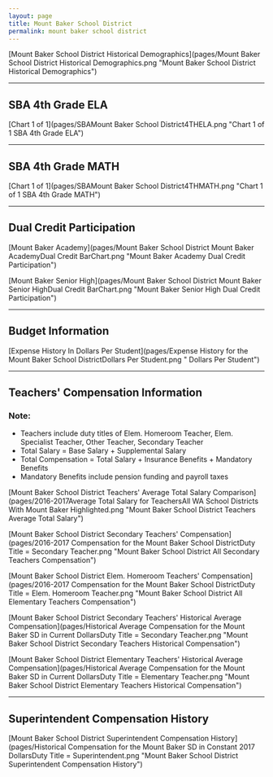 ```yaml
---
layout: page
title: Mount Baker School District
permalink: mount baker school district
---
```



[Mount Baker School District Historical Demographics](pages/Mount Baker School District Historical Demographics.png "Mount Baker School District Historical Demographics")

___

## SBA 4th Grade ELA

[Chart 1 of 1](pages/SBAMount Baker School District4THELA.png "Chart 1 of 1 SBA 4th Grade ELA")


___

## SBA 4th Grade MATH

[Chart 1 of 1](pages/SBAMount Baker School District4THMATH.png "Chart 1 of 1 SBA 4th Grade MATH")


___

## Dual Credit Participation

[Mount Baker Academy](pages/Mount Baker School District Mount Baker AcademyDual Credit BarChart.png "Mount Baker Academy Dual Credit Participation")

[Mount Baker Senior High](pages/Mount Baker School District Mount Baker Senior HighDual Credit BarChart.png "Mount Baker Senior High Dual Credit Participation")


___

## Budget Information

[Expense History In Dollars Per Student](pages/Expense History for the Mount Baker School DistrictDollars Per Student.png " Dollars Per Student")


___

## Teachers' Compensation Information
### Note:
- Teachers include duty titles of Elem. Homeroom Teacher, Elem. Specialist Teacher, Other Teacher, Secondary Teacher
- Total Salary = Base Salary + Supplemental Salary
- Total Compensation = Total Salary + Insurance Benefits + Mandatory Benefits
- Mandatory Benefits include pension funding and payroll taxes

[Mount Baker School District Teachers' Average Total Salary Comparison](pages/2016-2017Average Total Salary for TeachersAll WA School Districts With Mount Baker Highlighted.png "Mount Baker School District Teachers Average Total Salary")

[Mount Baker School District Secondary Teachers' Compensation](pages/2016-2017 Compensation for the Mount Baker School DistrictDuty Title = Secondary Teacher.png "Mount Baker School District All Secondary Teachers Compensation")

[Mount Baker School District Elem. Homeroom Teachers' Compensation](pages/2016-2017 Compensation for the Mount Baker School DistrictDuty Title = Elem. Homeroom Teacher.png "Mount Baker School District All Elementary Teachers Compensation")

[Mount Baker School District Secondary Teachers' Historical Average Compensation](pages/Historical Average Compensation for the Mount Baker SD in Current DollarsDuty Title = Secondary Teacher.png "Mount Baker School District Secondary Teachers Historical Compensation")

[Mount Baker School District Elementary Teachers' Historical Average Compensation](pages/Historical Average Compensation for the Mount Baker SD in Current DollarsDuty Title = Elementary Teacher.png "Mount Baker School District Elementary Teachers Historical Compensation")


___

## Superintendent Compensation History

[Mount Baker School District Superintendent Compensation History](pages/Historical Compensation for the Mount Baker SD in Constant 2017 DollarsDuty Title = Superintendent.png "Mount Baker School District Superintendent Compensation History")

